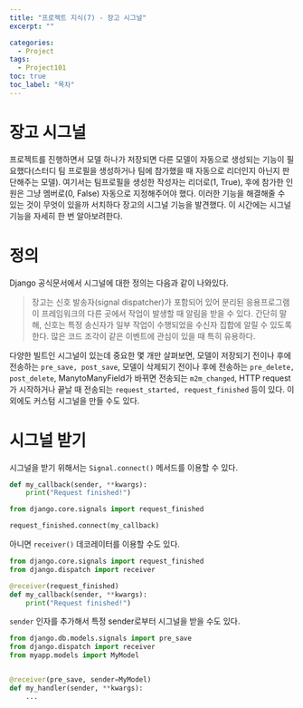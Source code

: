 ```yaml
---
title: "프로젝트 지식(7) - 장고 시그널"
excerpt: ""

categories:
  - Project
tags:
  - Project101
toc: true
toc_label: "목차"
---
```


# 장고 시그널

프로젝트를 진행하면서 모델 하나가 저장되면 다른 모델이 자동으로 생성되는 기능이 필요했다(스터디 팀 프로필을 생성하거나 팀에 참가했을 때 자동으로 리더인지 아닌지 판단해주는 모델). 여기서는 팀프로필을 생성한 작성자는 리더로(1, True), 후에 참가한 인원은 그냥 멤버로(0, False) 자동으로 지정해주어야 했다. 이러한 기능을 해결해줄 수 있는 것이 무엇이 있을까 서치하다 장고의 시그널 기능을 발견했다. 이 시간에는 시그널 기능을 자세히 한 번 알아보려한다.

# 정의

Django 공식문서에서 시그널에 대한 정의는 다음과 같이 나와있다.

> 장고는 신호 발송자(signal dispatcher)가 포함되어 있어 분리된 응용프로그램이 프레임워크의 다른 곳에서 작업이 발생할 때 알림을 받을 수 있다. 간단히 말해, 신호는 특정 송신자가 일부 작업이 수행되었을 수신자 집합에 알릴 수 있도록 한다. 많은 코드 조각이 같은 이벤트에 관심이 있을 때 특히 유용하다.

다양한 빌트인 시그널이 있는데 중요한 몇 개만 살펴보면, 모델이 저장되기 전이나 후에 전송하는 `pre_save, post_save`, 모델이 삭제되기 전이나 후에 전송하는 `pre_delete, post_delete`, ManytoManyField가 바뀌면 전송되는 `m2m_changed`, HTTP request가 시작하거나 끝날 때 전송되는 `request_started, request_finished` 등이 있다. 이외에도 커스텀 시그널을 만들 수도 있다.

# 시그널 받기

시그널을 받기 위해서는 `Signal.connect()` 메서드를 이용할 수 있다.

```python
def my_callback(sender, **kwargs):
    print("Request finished!")

from django.core.signals import request_finished

request_finished.connect(my_callback)
```

아니면 `receiver()` 데코레이터를 이용할 수도 있다.

```python
from django.core.signals import request_finished
from django.dispatch import receiver

@receiver(request_finished)
def my_callback(sender, **kwargs):
    print("Request finished!")
```

`sender` 인자를 추가해서 특정 sender로부터 시그널을 받을 수도 있다.

```python
from django.db.models.signals import pre_save
from django.dispatch import receiver
from myapp.models import MyModel


@receiver(pre_save, sender=MyModel)
def my_handler(sender, **kwargs):
    ...
```